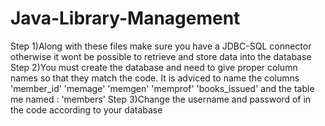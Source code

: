 # Java-Library-Management
Step 1)Along with these files make sure you have a JDBC-SQL connector otherwise it wont be possible
to retrieve and store data into the database
Step 2)You must create the database and need to give proper column names so that they match the code.
It is adviced to name the columns
'member_id'
'memage'
'memgen'
'memprof'
'books_issued'
and the table me named : 'members'
Step 3)Change the username and password of in the code according to your database
